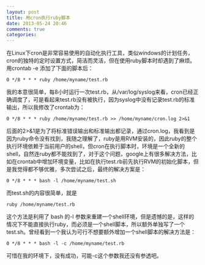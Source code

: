 ```yaml
---
layout: post
title: 用cron执行ruby脚本
date: 2013-05-24 20:46
comments: true
categories: 
---
```


在Linux下cron是非常容易使用的自动化执行工具，类似windows的计划任务，cron的独特的定时设置方式，简洁而灵活，但在使用ruby脚本时却遇到了麻烦。 用crontab -e 添加了下面的脚本后：

```
0 */8 * * * ruby /home/myname/test.rb
```

我的本意很简单，每8小时运行一次test.rb，从/var/log/syslog来看，cron已经正确调度了，可是看起来test.rb没有被执行，因为syslog中没有记录test.rb的标准输出，所以我修改了crontab为：

```
0 */8 * * * ruby /home/myname/test.rb >> /home/myname/cron.log 2>&1
```

后面的2>&1是为了将标准错误输出和标准输出都记录，通过cron.log，我看到是因为ruby命令没有找到，我随之理解了，ruby是用RVM安装的，因此ruby的整个执行环境依赖于当前用户的shell，但cron在执行脚本时，环境是一个全新的shell，自然连ruby都不能找到了，对于这个问题，google上有很多解决方法，比如在crontab中增加环境变量，比如在执行test.rb前先执行RVM的初始化脚本，但是我觉得都不够优雅，多次尝试之后，最终的解决方案是：

```
0 */8 * * * bash -l /home/myname/test.sh
```

而test.sh的内容很简单，就是

```
ruby /home/myname/test.rb
```

这个方法是利用了 bash 的-l 参数来重建一个shell环境，但是遗憾的是，这样的情况下不能直接执行ruby，而必须是一个shell脚本，所以额外单独写了一个test.sh。曾经看到一个我认为可行不想要额外增加一个shell脚本的解决方法是：

```
0 */8 * * * bash -l -c /home/myname/test.rb
```

可惜在我的环境下，没有成功，可能-c这个参数我还没有参透吧。

